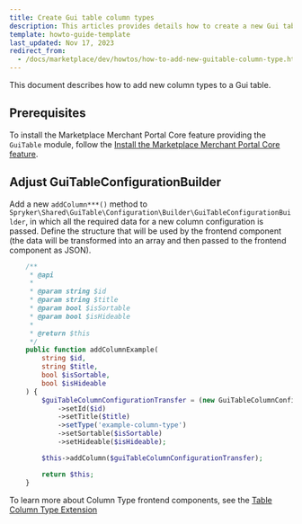 ```yaml
---
title: Create Gui table column types
description: This articles provides details how to create a new Gui table column type within your Spryker Marketplace project.
template: howto-guide-template
last_updated: Nov 17, 2023
redirect_from:
  - /docs/marketplace/dev/howtos/how-to-add-new-guitable-column-type.html
---
```


This document describes how to add new column types to a Gui table.

## Prerequisites

To install the Marketplace Merchant Portal Core feature providing the `GuiTable` module, follow the [Install the Marketplace Merchant Portal Core feature](/docs/pbc/all/merchant-management/latest/marketplace/install-and-upgrade/install-features/install-the-marketplace-merchant-portal-core-feature.html).


## Adjust GuiTableConfigurationBuilder

Add a new `addColumn***()` method to `Spryker\Shared\GuiTable\Configuration\Builder\GuiTableConfigurationBuilder`, in which all the required data for a new column configuration is passed. Define the structure that will be used by the frontend component (the data will be transformed into an array and then passed to the frontend component as JSON).

```php
    /**
     * @api
     *
     * @param string $id
     * @param string $title
     * @param bool $isSortable
     * @param bool $isHideable
     *
     * @return $this
     */
    public function addColumnExample(
        string $id,
        string $title,
        bool $isSortable,
        bool $isHideable
    ) {
        $guiTableColumnConfigurationTransfer = (new GuiTableColumnConfigurationTransfer())
            ->setId($id)
            ->setTitle($title)
            ->setType('example-column-type')
            ->setSortable($isSortable)
            ->setHideable($isHideable);

        $this->addColumn($guiTableColumnConfigurationTransfer);

        return $this;
    }
```

To learn more about Column Type frontend components, see the [Table Column Type Extension](/docs/dg/dev/frontend-development/latest/marketplace/table-design/table-column-type-extension/table-column-type-extension.html)
